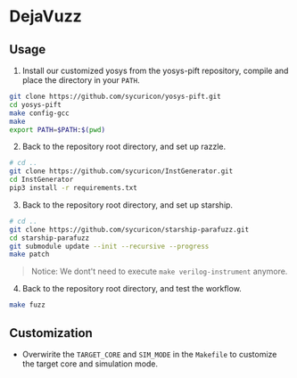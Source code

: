 # DejaVuzz

## Usage

1. Install our customized yosys from the yosys-pift repository, compile and place the directory in your `PATH`.

```bash
git clone https://github.com/sycuricon/yosys-pift.git
cd yosys-pift
make config-gcc
make
export PATH=$PATH:$(pwd)
```

2. Back to the repository root directory, and set up razzle.

```bash
# cd ..
git clone https://github.com/sycuricon/InstGenerator.git
cd InstGenerator
pip3 install -r requirements.txt
```

3. Back to the repository root directory, and set up starship.

```bash
# cd ..
git clone https://github.com/sycuricon/starship-parafuzz.git
cd starship-parafuzz
git submodule update --init --recursive --progress
make patch
```

> Notice: We dont't need to execute `make verilog-instrument` anymore.

4. Back to the repository root directory, and test the workflow.

```bash
make fuzz
```

## Customization

- Overwirite the `TARGET_CORE` and `SIM_MODE` in the `Makefile` to customize the target core and simulation mode.
